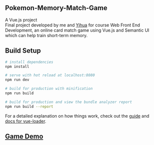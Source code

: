 ## Pokemon-Memory-Match-Game

A Vue.js project  
Final project developed by me and [Yihua](https://github.com/luvnico) for course Web Front End Development, an online card match game using Vue.js and Semantic UI which can help train short-term memory.

## Build Setup

``` bash
# install dependencies
npm install

# serve with hot reload at localhost:8080
npm run dev

# build for production with minification
npm run build

# build for production and view the bundle analyzer report
npm run build --report
```

For a detailed explanation on how things work, check out the [guide](http://vuejs-templates.github.io/webpack/) and [docs for vue-loader](http://vuejs.github.io/vue-loader).

## [Game Demo](http://creative.colorado.edu/~yish3837/fwd/project3/dist/)
